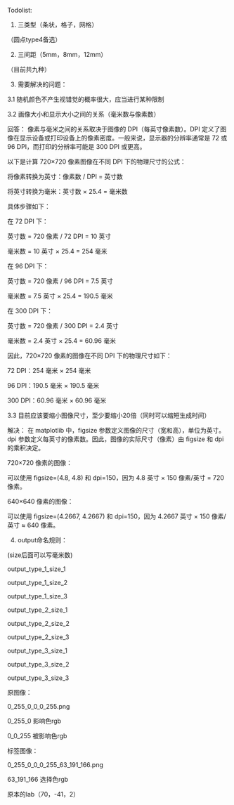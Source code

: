 Todolist:

1. 三类型（条状，格子，网格）

（圆点type4备选）

2. 三间距（5mm，8mm，12mm）


（目前共九种）

3. 需要解决的问题：

3.1 随机颜色不产生视错觉的概率很大，应当进行某种限制

3.2 画像大小和显示大小之间的关系（毫米数与像素数）

回答：
像素与毫米之间的关系取决于图像的 DPI（每英寸像素数）。DPI 定义了图像在显示设备或打印设备上的像素密度。一般来说，显示器的分辨率通常是 72 或 96 DPI，而打印的分辨率可能是 300 DPI 或更高。

以下是计算 720×720 像素图像在不同 DPI 下的物理尺寸的公式：

将像素转换为英寸：像素数 / DPI = 英寸数

将英寸转换为毫米：英寸数 × 25.4 = 毫米数

具体步骤如下：

在 72 DPI 下：

英寸数 = 720 像素 / 72 DPI = 10 英寸

毫米数 = 10 英寸 × 25.4 = 254 毫米

在 96 DPI 下：

英寸数 = 720 像素 / 96 DPI = 7.5 英寸

毫米数 = 7.5 英寸 × 25.4 = 190.5 毫米

在 300 DPI 下：

英寸数 = 720 像素 / 300 DPI = 2.4 英寸

毫米数 = 2.4 英寸 × 25.4 = 60.96 毫米

因此，720×720 像素的图像在不同 DPI 下的物理尺寸如下：

72 DPI：254 毫米 × 254 毫米

96 DPI：190.5 毫米 × 190.5 毫米

300 DPI：60.96 毫米 × 60.96 毫米



3.3 目前应该要缩小图像尺寸，至少要缩小20倍（同时可以缩短生成时间）

解决：
在 matplotlib 中，figsize 参数定义图像的尺寸（宽和高），单位为英寸。dpi 参数定义每英寸的像素数。因此，图像的实际尺寸（像素）由 figsize 和 dpi 的乘积决定。

720×720 像素的图像：

可以使用 figsize=(4.8, 4.8) 和 dpi=150，因为 4.8 英寸 × 150 像素/英寸 = 720 像素。

640×640 像素的图像：

可以使用 figsize=(4.2667, 4.2667) 和 dpi=150，因为 4.2667 英寸 × 150 像素/英寸 ≈ 640 像素。

4. output命名规则：

(size后面可以写毫米数)

output_type_1_size_1

output_type_1_size_2

output_type_1_size_3


output_type_2_size_1

output_type_2_size_2

output_type_2_size_3


output_type_3_size_1

output_type_3_size_2

output_type_3_size_3



原图像：

0_255_0_0_0_255.png

0_255_0 影响色rgb

0_0_255 被影响色rgb

标签图像：

0_255_0_0_0_255_63_191_166.png

63_191_166 选择色rgb

原本的lab（70，-41，2）
